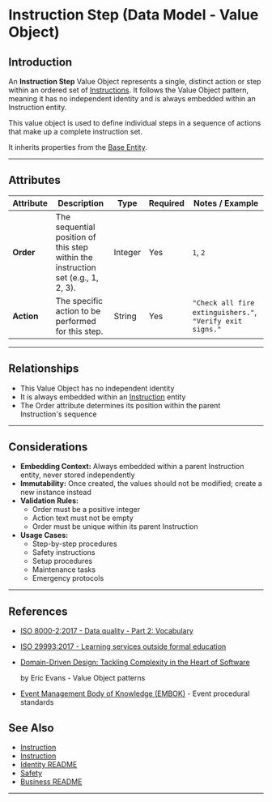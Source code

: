 # **Instruction Step** (Data Model - Value Object)

## **Introduction**

An **Instruction Step** Value Object represents a single, distinct action or step within an ordered set of
[Instructions](../../first_aid/instruction.md). It follows the Value Object pattern, meaning it has no
independent identity and is always embedded within an Instruction entity.

This value object is used to define individual steps in a sequence of actions that make up a complete instruction set.

It inherits properties from the [Base Entity](../../foundation/base_entity.md).

---

## **Attributes**

| Attribute  | Description                                                                      | Type    | Required | Notes / Example                                           |
| ---------- | -------------------------------------------------------------------------------- | ------- | -------- | --------------------------------------------------------- |
| **Order**  | The sequential position of this step within the instruction set (e.g., 1, 2, 3). | Integer | Yes      | `1`, `2`                                                  |
| **Action** | The specific action to be performed for this step.                               | String  | Yes      | `"Check all fire extinguishers."`, `"Verify exit signs."` |

---

## **Relationships**

- This Value Object has no independent identity
- It is always embedded within an [Instruction](../../first_aid/instruction.md) entity
- The Order attribute determines its position within the parent Instruction's sequence

---

## **Considerations**

- **Embedding Context:** Always embedded within a parent Instruction entity, never stored independently
- **Immutability:** Once created, the values should not be modified; create a new instance instead
- **Validation Rules:**
  - Order must be a positive integer
  - Action text must not be empty
  - Order must be unique within its parent Instruction
- **Usage Cases:**
  - Step-by-step procedures
  - Safety instructions
  - Setup procedures
  - Maintenance tasks
  - Emergency protocols

---

## References

- [ISO 8000-2:2017 - Data quality - Part 2: Vocabulary](https://www.iso.org/standard/36326.html)
- [ISO 29993:2017 - Learning services outside formal education](https://www.iso.org/standard/64047.html)
- [Domain-Driven Design: Tackling Complexity in the Heart of Software](https://www.amazon.com/Domain-Driven-Design-Tackling-Complexity-Software/dp/0321125215)

  by Eric Evans - Value Object patterns

- [Event Management Body of Knowledge (EMBOK)](https://www.embok.org/index.php/embok-model) - Event procedural standards

## See Also

- [Instruction](../../identity/attributes/instruction.md)
- [Instruction](../../first_aid/instruction.md)
- [Identity README](../../identity/README.md)
- [Safety](../../safety/safety.md)
- [Business README](../../README.md)

---
